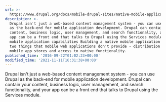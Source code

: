 ```yaml
---
url: >-
  https://www.drupal.org/docs/mobile-drupal-sites/native-mobile-application-development
description: >-
  Drupal isn't just a web-based content management system - you can use Drupal
  as the back-end for mobile application development. Drupal can contain your
  content, business logic, user management, and search functionality, and your
  app can be a front end that talks to Drupal using the Services module. Native
  mobile application capabilities Building a native mobile application gives you
  two things that mobile web applications don't provide - distribution through
  mobile app stores and access to native functionality.
published_time: '2016-09-22T01:02:23+00:00'
modified_time: '2021-11-11T16:31:38+00:00'
---
```

Drupal isn't just a web-based content management system - you can use Drupal as the back-end for mobile application development. Drupal can contain your content, business logic, user management, and search functionality, and your app can be a front end that talks to Drupal using the Services module.